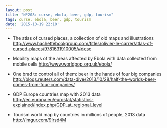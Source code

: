 ```yaml
---
layout: post
title: "Nº208: curse, ebola, beer, gdp, tourism"
tags: curse, ebola, beer, gdp, tourism
date: '2015-10-19 22:10'
---
```


* The atlas of cursed places, a collection of old maps and illustrations
  http://www.hachettebookgroup.com/titles/olivier-le-carrer/atlas-of-cursed-places/9781631910005/#desc

* Mobility maps of the areas affected by Ebola with data collected from mobile cells
  http://www.worldpop.org.uk/ebola/

* One brad to control all of them: beer in the hands of four big companies
  http://blogs.reuters.com/data-dive/2013/10/28/half-the-worlds-beer-comes-from-four-companies/

* GDP Europe countries map with 2013 data
  http://ec.europa.eu/eurostat/statistics-explained/index.php/GDP_at_regional_level

* Tourism world map by countries in millions of people, 2013 data
  http://imgur.com/9Irsd4M
